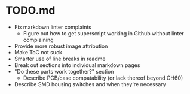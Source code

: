 # TODO.md

- Fix markdown linter complaints
  - Figure out how to get superscript working in Github without linter complaining
- Provide more robust image attribution
- Make ToC not suck
- Smarter use of line breaks in readme
- Break out sections into individual markdown pages
- "Do these parts work together?" section
  - Describe PCB/case compatability (or lack thereof beyond GH60)
- Describe SMD housing switches and when they're necessary

